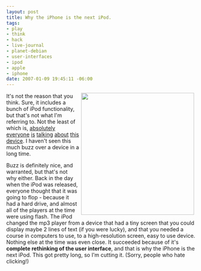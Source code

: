 ```yaml
--- 
layout: post
title: Why the iPhone is the next iPod.
tags: 
- play
- think
- hack
- live-journal
- planet-debian
- user-interfaces
- ipod
- apple
- iphone
date: 2007-01-09 19:45:11 -06:00
---
```

<!-- s9ymdb:13 --><img class="alignright" style="float: right; border: 0px; padding-left: 5px; padding-right: 5px;" src="/wp-content/uploads/iphone.jpg" alt="" width="300" height="324" />
It's not the reason that you think.  Sure, it includes a bunch of iPod functionality, but that's not what I'm referring to.  Not the least of which is, <a href="http://gizmodo.com/gadgets/macworld2007/apple-iphone-the-specs--official-press-release-227530.php">absolutely</a> <a href="http://feeds.feedburner.com/~r/43Folders/~3/73121122/">everyone</a> <a href="http://feeds.feedburner.com/~r/readwriteweb/~3/73068768/iphone_macworld07_keynote.php">is</a> <a href="http://blogumentary.typepad.com/chuck/2007/01/omfg.html">talking</a> <a href="http://feeds.feedburner.com/~r/typepad/sborsch/ctd/~3/73057541/iphone_changing.html">about</a> <a href="http://www.tribulaciones.org/blog/computers/geek/iphone_09-01-2007.">this</a> <a href="http://www.twistermc.com/blog/2007/01/09/apple-iphonepdaipod-wow">device</a>.  I haven't seen this much buzz over a device in a long time.

Buzz is definitely nice, and warranted, but that's not why either.  Back in the day when the iPod was released, everyone thought that it was going to flop - because it had a hard drive, and almost all of the players at the time were using flash.  The iPod changed the mp3 player from a device that had a tiny screen that you could display maybe 2 lines of text (if you were lucky), and that you needed a course in computers to use, to a high-resolution screen, easy to use device.  Nothing else at the time was even close.  It succeeded because of it's <strong>complete rethinking of the user interface</strong>, and that is why the iPhone is the next iPod.  This got pretty long, so I'm cutting it.  (Sorry, people who hate clicking!)
